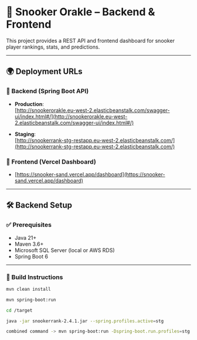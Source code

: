 # 🎱 Snooker Orakle – Backend & Frontend

This project provides a REST API and frontend dashboard for snooker player rankings, stats, and predictions.

---

## 🌍 Deployment URLs

### 🔹 Backend (Spring Boot API)

- **Production**:  
  [http://snookerorakle.eu-west-2.elasticbeanstalk.com/swagger-ui/index.html#/](http://snookerorakle.eu-west-2.elasticbeanstalk.com/swagger-ui/index.html#/)

- **Staging**:  
  [http://snookerrank-stg-restapp.eu-west-2.elasticbeanstalk.com/](http://snookerrank-stg-restapp.eu-west-2.elasticbeanstalk.com/)

### 🔹 Frontend (Vercel Dashboard)

- [https://snooker-sand.vercel.app/dashboard](https://snooker-sand.vercel.app/dashboard)

---

## 🛠️ Backend Setup

### ✅ Prerequisites

- Java 21+
- Maven 3.6+
- Microsoft SQL Server (local or AWS RDS)
- Spring Boot 6

---

### 🚧 Build Instructions

```bash
mvn clean install

mvn spring-boot:run

cd /target

java -jar snookerrank-2.4.1.jar --spring.profiles.active=stg

combined command -> mvn spring-boot:run -Dspring-boot.run.profiles=stg
